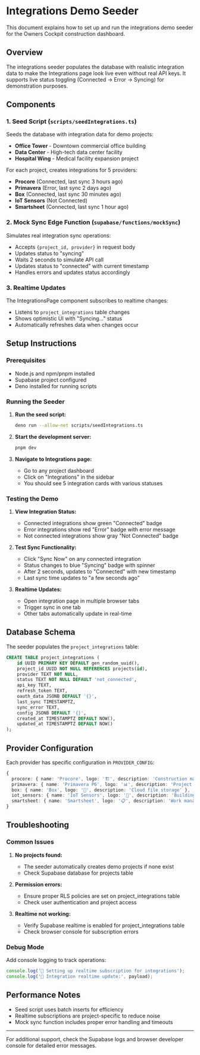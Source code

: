 
# Integrations Demo Seeder

This document explains how to set up and run the integrations demo seeder for the Owners Cockpit construction dashboard.

## Overview

The integrations seeder populates the database with realistic integration data to make the Integrations page look live even without real API keys. It supports live status toggling (Connected → Error → Syncing) for demonstration purposes.

## Components

### 1. Seed Script (`scripts/seedIntegrations.ts`)

Seeds the database with integration data for demo projects:
- **Office Tower** - Downtown commercial office building
- **Data Center** - High-tech data center facility  
- **Hospital Wing** - Medical facility expansion project

For each project, creates integrations for 5 providers:
- **Procore** (Connected, last sync 3 hours ago)
- **Primavera** (Error, last sync 2 days ago)
- **Box** (Connected, last sync 30 minutes ago)  
- **IoT Sensors** (Not Connected)
- **Smartsheet** (Connected, last sync 1 hour ago)

### 2. Mock Sync Edge Function (`supabase/functions/mockSync`)

Simulates real integration sync operations:
- Accepts `{project_id, provider}` in request body
- Updates status to "syncing" 
- Waits 2 seconds to simulate API call
- Updates status to "connected" with current timestamp
- Handles errors and updates status accordingly

### 3. Realtime Updates

The IntegrationsPage component subscribes to realtime changes:
- Listens to `project_integrations` table changes
- Shows optimistic UI with "Syncing..." status
- Automatically refreshes data when changes occur

## Setup Instructions

### Prerequisites
- Node.js and npm/pnpm installed
- Supabase project configured
- Deno installed for running scripts

### Running the Seeder

1. **Run the seed script:**
   ```bash
   deno run --allow-net scripts/seedIntegrations.ts
   ```

2. **Start the development server:**
   ```bash
   pnpm dev
   ```

3. **Navigate to Integrations page:**
   - Go to any project dashboard
   - Click on "Integrations" in the sidebar
   - You should see 5 integration cards with various statuses

### Testing the Demo

1. **View Integration Status:**
   - Connected integrations show green "Connected" badge
   - Error integrations show red "Error" badge with error message
   - Not connected integrations show gray "Not Connected" badge

2. **Test Sync Functionality:**
   - Click "Sync Now" on any connected integration
   - Status changes to blue "Syncing" badge with spinner
   - After 2 seconds, updates to "Connected" with new timestamp
   - Last sync time updates to "a few seconds ago"

3. **Realtime Updates:**
   - Open integration page in multiple browser tabs
   - Trigger sync in one tab
   - Other tabs automatically update in real-time

## Database Schema

The seeder populates the `project_integrations` table:

```sql
CREATE TABLE project_integrations (
    id UUID PRIMARY KEY DEFAULT gen_random_uuid(),
    project_id UUID NOT NULL REFERENCES projects(id),
    provider TEXT NOT NULL,
    status TEXT NOT NULL DEFAULT 'not_connected',
    api_key TEXT,
    refresh_token TEXT,
    oauth_data JSONB DEFAULT '{}',
    last_sync TIMESTAMPTZ,
    sync_error TEXT,
    config JSONB DEFAULT '{}',
    created_at TIMESTAMPTZ DEFAULT NOW(),
    updated_at TIMESTAMPTZ DEFAULT NOW()
);
```

## Provider Configuration

Each provider has specific configuration in `PROVIDER_CONFIG`:

```typescript
{
  procore: { name: 'Procore', logo: '🏗️', description: 'Construction management platform' },
  primavera: { name: 'Primavera P6', logo: '📊', description: 'Project portfolio management' },
  box: { name: 'Box', logo: '📁', description: 'Cloud file storage' },
  iot_sensors: { name: 'IoT Sensors', logo: '📡', description: 'Building sensors and monitoring' },
  smartsheet: { name: 'Smartsheet', logo: '📋', description: 'Work management platform' }
}
```

## Troubleshooting

### Common Issues

1. **No projects found:**
   - The seeder automatically creates demo projects if none exist
   - Check Supabase database for projects table

2. **Permission errors:**
   - Ensure proper RLS policies are set on project_integrations table
   - Check user authentication and project access

3. **Realtime not working:**
   - Verify Supabase realtime is enabled for project_integrations table
   - Check browser console for subscription errors

### Debug Mode

Add console logging to track operations:
```typescript
console.log('🔄 Setting up realtime subscription for integrations');
console.log('📡 Integration realtime update:', payload);
```

## Performance Notes

- Seed script uses batch inserts for efficiency
- Realtime subscriptions are project-specific to reduce noise
- Mock sync function includes proper error handling and timeouts

---

For additional support, check the Supabase logs and browser developer console for detailed error messages.
